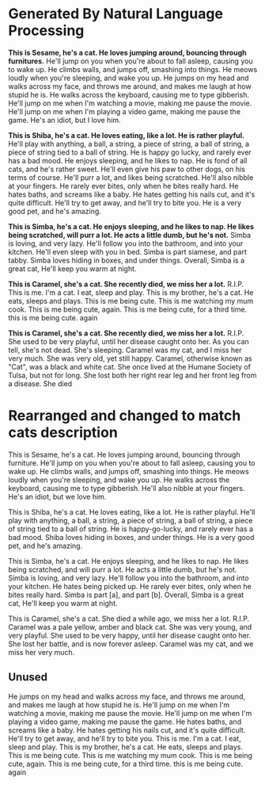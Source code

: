 # Generated By Natural Language Processing

**This is Sesame, he's a cat.
He loves jumping around, bouncing through furnitures.**
He'll jump on you when you're about to fall asleep, causing you to wake up.
He climbs walls, and jumps off, smashing into things.
He meows loudly when you're sleeping, and wake you up.
He jumps on my head and walks across my face, and throws me around, and makes me laugh at how stupid he is.
He walks across the keyboard, causing me to type gibberish.
He'll jump on me when I'm watching a movie, making me pause the movie.
He'll jump on me when I'm playing a video game, making me pause the game.
He's an idiot, but I love him.

**This is Shiba, he's a cat.
He loves eating, like a lot.
He is rather playful.**
He'll play with anything, a ball, a string, a piece of string, a ball of string, a piece of string tied to a ball of string.
He is happy go lucky, and rarely ever has a bad mood.
He enjoys sleeping, and he likes to nap.
He is fond of all cats, and he's rather sweet.
He'll even give his paw to other dogs, on his terms of course.
He'll purr a lot, and likes being scratched.
He'll also nibble at your fingers.
He rarely ever bites, only when he bites really hard.
He hates baths, and screams like a baby.
He hates getting his nails cut, and it's quite difficult.
He'll try to get away, and he'll try to bite you.
He is a very good pet, and he's amazing.

**This is Simba, he's a cat.
He enjoys sleeping, and he likes to nap.
He likes being scratched, will purr a lot.
He acts a little dumb, but he's not.**
Simba is loving, and very lazy.
He'll follow you into the bathroom, and into your kitchen.
He'll even sleep with you in bed.
Simba is part siamese, and part tabby.
Simba loves hiding in boxes, and under things.
Overall, Simba is a great cat, He'll keep you warm at night.

**This is Caramel, she's a cat. She recently died, we miss her a lot.** R.I.P.
This is me. I'm a cat. I eat, sleep and play.
This is my brother, he's a cat. He eats, sleeps and plays.
This is me being cute.
This is me watching my mum cook.
This is me being cute, again.
This is me being cute, for a third time.
this is me being cute. again

**This is Caramel, she's a cat.
She recently died, we miss her a lot.**
R.I.P.
She used to be very playful, until her disease caught onto her.
As you can tell, she's not dead.
She's sleeping.
Caramel was my cat, and I miss her very much.
She was very old, yet still happy.
Caramel, otherwise known as "Cat", was a black and white cat.
She once lived at the Humane Society of Tulsa, but not for long.
She lost both her right rear leg and her front leg from a disease.
She died

# Rearranged and changed to match cats description

This is Sesame, he's a cat.
He loves jumping around, bouncing through furniture.
He'll jump on you when you're about to fall asleep, causing you to wake up.
He climbs walls, and jumps off, smashing into things.
He meows loudly when you're sleeping, and wake you up.
He walks across the keyboard, causing me to type gibberish.
He'll also nibble at your fingers.
He's an idiot, but we love him.

This is Shiba, he's a cat.
He loves eating, like a lot.
He is rather playful.
He'll play with anything, a ball, a string, a piece of string, a ball of string, a piece of string tied to a ball of string.
He is happy-go-lucky, and rarely ever has a bad mood.
Shiba loves hiding in boxes, and under things.
He is a very good pet, and he's amazing.

This is Simba, he's a cat.
He enjoys sleeping, and he likes to nap.
He likes being scratched, and will purr a lot.
He acts a little dumb, but he's not.
Simba is loving, and very lazy.
He'll follow you into the bathroom, and into your kitchen.
He hates being picked up.
He rarely ever bites, only when he bites really hard.
Simba is part [a], and part [b].
Overall, Simba is a great cat, He'll keep you warm at night.

This is Caramel, she's a cat. She died a while ago, we miss her a lot. R.I.P.
Caramel was a pale yellow, amber and black cat.
She was very young, and very playful.
She used to be very happy, until her disease caught onto her.
She lost her battle, and is now forever asleep.
Caramel was my cat, and we miss her very much.



## Unused
He jumps on my head and walks across my face, and throws me around, and makes me laugh at how stupid he is.
He'll jump on me when I'm watching a movie, making me pause the movie.
He'll jump on me when I'm playing a video game, making me pause the game.
He hates baths, and screams like a baby.
He hates getting his nails cut, and it's quite difficult.
He'll try to get away, and he'll try to bite you.
This is me. I'm a cat. I eat, sleep and play.
This is my brother, he's a cat. He eats, sleeps and plays.
This is me being cute.
This is me watching my mum cook.
This is me being cute, again.
This is me being cute, for a third time.
this is me being cute. again